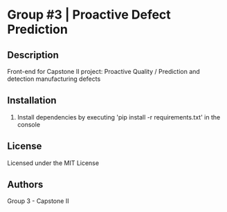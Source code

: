 # Group #3 | Proactive Defect Prediction

## Description
Front-end for Capstone II project: Proactive Quality / Prediction and detection manufacturing defects

## Installation
1. Install dependencies by executing 'pip install -r requirements.txt' in the console

## License
Licensed under the MIT License

## Authors
Group 3 - Capstone II